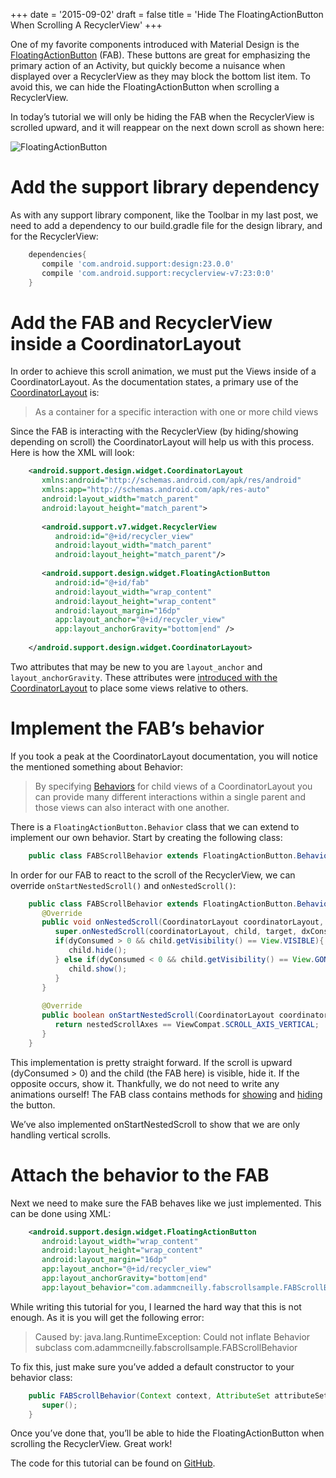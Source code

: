 +++
date = '2015-09-02'
draft = false
title = 'Hide The FloatingActionButton When Scrolling A RecyclerView'
+++

One of my favorite components introduced with Material Design is the [FloatingActionButton](https://www.google.com/design/spec/components/buttons-floating-action-button.html) (FAB). These buttons are great for emphasizing the primary action of an Activity, but quickly become a nuisance when displayed over a RecyclerView as they may block the bottom list item. To avoid this, we can hide the FloatingActionButton when scrolling a RecyclerView.

In today’s tutorial we will only be hiding the FAB when the RecyclerView is scrolled upward, and it will reappear on the next down scroll as shown here:

![FloatingActionButton](/images/fab_scroll.gif)

<!--more-->

# Add the support library dependency

As with any support library component, like the Toolbar in my last post, we need to add a dependency to our build.gradle file for the design library, and for the RecyclerView:

```groovy
    dependencies{
       compile 'com.android.support:design:23.0.0'
       compile 'com.android.support:recyclerview-v7:23:0:0'
    }
```

# Add the FAB and RecyclerView inside a CoordinatorLayout

In order to achieve this scroll animation, we must put the Views inside of a CoordinatorLayout. As the documentation states, a primary use of the [CoordinatorLayout](http://developer.android.com/reference/android/support/design/widget/CoordinatorLayout.html) is:

> As a container for a specific interaction with one or more child views

Since the FAB is interacting with the RecyclerView (by hiding/showing depending on scroll) the CoordinatorLayout will help us with this process. Here is how the XML will look:

```xml
    <android.support.design.widget.CoordinatorLayout 
       xmlns:android="http://schemas.android.com/apk/res/android" 
       xmlns:app="http://schemas.android.com/apk/res-auto" 
       android:layout_width="match_parent" 
       android:layout_height="match_parent">  
     
       <android.support.v7.widget.RecyclerView 
          android:id="@+id/recycler_view" 
          android:layout_width="match_parent" 
          android:layout_height="match_parent"/>  
     
       <android.support.design.widget.FloatingActionButton
          android:id="@+id/fab"
          android:layout_width="wrap_content" 
          android:layout_height="wrap_content" 
          android:layout_margin="16dp" 
          app:layout_anchor="@+id/recycler_view" 
          app:layout_anchorGravity="bottom|end" />
     
    </android.support.design.widget.CoordinatorLayout>
```

Two attributes that may be new to you are `layout_anchor` and `layout_anchorGravity`. These attributes were [introduced with the CoordinatorLayout](http://android-developers.blogspot.com/2015/05/android-design-support-library.html) to place some views relative to others.

# Implement the FAB’s behavior

If you took a peak at the CoordinatorLayout documentation, you will notice the mentioned something about Behavior:

> By specifying [Behaviors](https://developer.android.com/reference/android/support/design/widget/CoordinatorLayout.Behavior.html) for child views of a CoordinatorLayout you can provide many different interactions within a single parent and those views can also interact with one another.

There is a `FloatingActionButton.Behavior` class that we can extend to implement our own behavior. Start by creating the following class:

```java
    public class FABScrollBehavior extends FloatingActionButton.Behavior { }
```

In order for our FAB to react to the scroll of the RecyclerView, we can override `onStartNestedScroll()` and `onNestedScroll()`:

```java
    public class FABScrollBehavior extends FloatingActionButton.Behavior {  
       @Override  
       public void onNestedScroll(CoordinatorLayout coordinatorLayout, FloatingActionButton child, View target, int dxConsumed, int dyConsumed, int dxUnconsumed, int dyUnconsumed) { 
          super.onNestedScroll(coordinatorLayout, child, target, dxConsumed, dyConsumed, dxUnconsumed, dyUnconsumed); 
          if(dyConsumed > 0 && child.getVisibility() == View.VISIBLE){ 
             child.hide(); 
          } else if(dyConsumed < 0 && child.getVisibility() == View.GONE){ 
             child.show(); 
          }  
       }  
     
       @Override 
       public boolean onStartNestedScroll(CoordinatorLayout coordinatorLayout, FloatingActionButton child, View directTargetChild, View target, int nestedScrollAxes) { 
          return nestedScrollAxes == ViewCompat.SCROLL_AXIS_VERTICAL; 
       }
    }
```

This implementation is pretty straight forward. If the scroll is upward (dyConsumed > 0) and the child (the FAB here) is visible, hide it. If the opposite occurs, show it. Thankfully, we do not need to write any animations ourself! The FAB class contains methods for [showing](https://developer.android.com/reference/android/support/design/widget/FloatingActionButton.html#show()) and [hiding](https://developer.android.com/reference/android/support/design/widget/FloatingActionButton.html#hide()) the button.

We’ve also implemented onStartNestedScroll to show that we are only handling vertical scrolls.

# Attach the behavior to the FAB

Next we need to make sure the FAB behaves like we just implemented. This can be done using XML:

```xml
    <android.support.design.widget.FloatingActionButton 
       android:layout_width="wrap_content" 
       android:layout_height="wrap_content" 
       android:layout_margin="16dp" 
       app:layout_anchor="@+id/recycler_view" 
       app:layout_anchorGravity="bottom|end" 
       app:layout_behavior="com.adammcneilly.fabscrollsample.FABScrollBehavior"/>
```

While writing this tutorial for you, I learned the hard way that this is not enough. As it is you will get the following error:

> Caused by: java.lang.RuntimeException: Could not inflate Behavior subclass com.adammcneilly.fabscrollsample.FABScrollBehavior

To fix this, just make sure you’ve added a default constructor to your behavior class:

```java
    public FABScrollBehavior(Context context, AttributeSet attributeSet){
       super();
    }
```

Once you’ve done that, you’ll be able to hide the FloatingActionButton when scrolling the RecyclerView. Great work!

The code for this tutorial can be found on [GitHub](https://github.com/androidessence/FABScrollTutorial).
